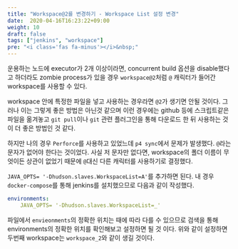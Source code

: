 ```yaml
---
title: "Workspace@2를 변경하기 - Workspace List 설정 변경"
date:  2020-04-16T16:23:22+09:00
weight: 10
draft: false
tags: ["jenkins", "workspace"]
pre: "<i class='fas fa-minus'></i>&nbsp;"
---
```


운용하는 노드에 executor가 2개 이상이라면, concurrent build 옵션을 disable했다고 하더라도
zombie process가 있을 경우 `workspace@2`처럼 `@` 캐릭터가 들어간 workspace를 사용할 수 있다.

workspace 안에 특정한 파일을 넣고 사용하는 경우라면 `@2`가 생기면 안될 것이다.
그러나 이는 그렇게 좋은 방법은 아닌것 같으며 이런 경우에는 github 등에 스크립트같은 파일을 옮겨놓고
`git pull`이나 `git` 관련 플러그인을 통해 다운로드 한 뒤 사용하는 것이 더 좋은 방법인 것 같다.

하지만 나의 경우 `Perforce`를 사용하고 있었느데 `p4 sync`에서 문제가 발생했다.
`@`라는 문자가 없어야 한다는 것이었다.
사실 저 문자만 없다면, workspace의 폴더 이름이 무엇이든 상관이 없었기 때문에 `@`대신 다른 캐릭터를 사용하기로 결정했다.

`JAVA_OPTS= '-Dhudson.slaves.WorkspaceList=A'`를 추가하면 된다.
내 경우 `docker-compose`를 통해 jenkins를 설치했으므로 다음과 같이 작성했다.

```yaml
environments:
    JAVA_OPTS= '-Dhudson.slaves.WorkspaceList=_'
```

파일에서 `envieonments`의 정확한 위치는 때에 따라 다를 수 있으므로 검색을 통해 environments의 정확한 위치를 확인해보고 설정하면 될 것 이다.
위와 같이 설정하면 두번째 workspace는 `workspace_2`와 같이 생길 것이다.
